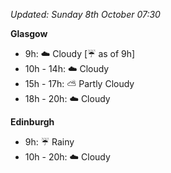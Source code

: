 *Updated: Sunday 8th October 07:30*

**Glasgow**

* 9h: :cloud: Cloudy [:umbrella: as of 9h]
* 10h - 14h: :cloud: Cloudy
* 15h - 17h: :partly_sunny: Partly Cloudy
* 18h - 20h: :cloud: Cloudy

**Edinburgh**

* 9h: :umbrella: Rainy
* 10h - 20h: :cloud: Cloudy
